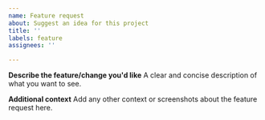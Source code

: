 ```yaml
---
name: Feature request
about: Suggest an idea for this project
title: ''
labels: feature
assignees: ''

---
```


**Describe the feature/change you'd like**
A clear and concise description of what you want to see.

**Additional context**
Add any other context or screenshots about the feature request here.